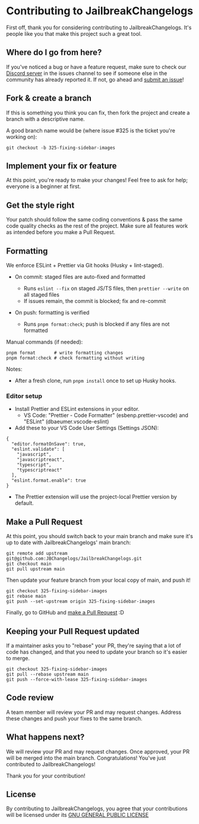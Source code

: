 # Contributing to JailbreakChangelogs

First off, thank you for considering contributing to JailbreakChangelogs. It's people like you that make this project such a great tool.

## Where do I go from here?

If you've noticed a bug or have a feature request, make sure to check our [Discord server](https://discord.jailbreakchangelogs.xyz) in the issues channel to see if someone else in the community has already reported it. If not, go ahead and [submit an issue](https://www.jailbreakchangelogs.xyz?report-issue)!

## Fork & create a branch

If this is something you think you can fix, then fork the project and create a branch with a descriptive name.

A good branch name would be (where issue #325 is the ticket you're working on):

```
git checkout -b 325-fixing-sidebar-images
```

## Implement your fix or feature

At this point, you're ready to make your changes! Feel free to ask for help; everyone is a beginner at first.

## Get the style right

Your patch should follow the same coding conventions & pass the same code quality checks as the rest of the project. Make sure all features work as intended before you make a Pull Request.

## Formatting

We enforce ESLint + Prettier via Git hooks (Husky + lint-staged).

- On commit: staged files are auto-fixed and formatted
  - Runs `eslint --fix` on staged JS/TS files, then `prettier --write` on all staged files
  - If issues remain, the commit is blocked; fix and re-commit

- On push: formatting is verified
  - Runs `pnpm format:check`; push is blocked if any files are not formatted

Manual commands (if needed):

```
pnpm format       # write formatting changes
pnpm format:check # check formatting without writing
```

Notes:

- After a fresh clone, run `pnpm install` once to set up Husky hooks.

### Editor setup

- Install Prettier and ESLint extensions in your editor.
  - VS Code: "Prettier - Code Formatter" (esbenp.prettier-vscode) and "ESLint" (dbaeumer.vscode-eslint)
- Add these to your VS Code User Settings (Settings JSON):

```
{
  "editor.formatOnSave": true,
  "eslint.validate": [
    "javascript",
    "javascriptreact",
    "typescript",
    "typescriptreact"
  ],
  "eslint.format.enable": true
}
```

- The Prettier extension will use the project-local Prettier version by default.

## Make a Pull Request

At this point, you should switch back to your main branch and make sure it's up to date with JailbreakChangelogs' main branch:

```
git remote add upstream git@github.com:JBChangelogs/JailbreakChangelogs.git
git checkout main
git pull upstream main
```

Then update your feature branch from your local copy of main, and push it!

```
git checkout 325-fixing-sidebar-images
git rebase main
git push --set-upstream origin 325-fixing-sidebar-images
```

Finally, go to GitHub and [make a Pull Request](https://github.com/JBChangelogs/JailbreakChangelogs/pulls) :D

## Keeping your Pull Request updated

If a maintainer asks you to "rebase" your PR, they're saying that a lot of code has changed, and that you need to update your branch so it's easier to merge.

```
git checkout 325-fixing-sidebar-images
git pull --rebase upstream main
git push --force-with-lease 325-fixing-sidebar-images
```

## Code review

A team member will review your PR and may request changes. Address these changes and push your fixes to the same branch.

## What happens next?

We will review your PR and may request changes. Once approved, your PR will be merged into the main branch. Congratulations! You've just contributed to JailbreakChangelogs!

Thank you for your contribution!

## License

By contributing to JailbreakChangelogs, you agree that your contributions will be licensed under its [GNU GENERAL PUBLIC LICENSE](./LICENSE)
